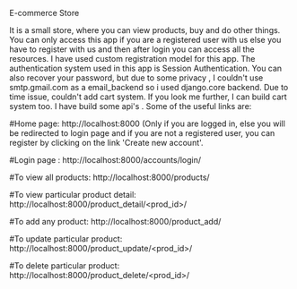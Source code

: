 E-commerce Store

It is a small store, where you can view products, buy and do other things. You can only access this app if you are a registered user with us else you have to register with us and then after login you can access all the resources. I have used custom registration model for this app. The authentication system used in this app is Session Authentication. You can also recover your password, but due to some privacy , I couldn't use smtp.gmail.com as a email_backend so i used django.core backend. Due to time issue, couldn't add cart system. If you look me further, I can build cart system too. I have build some api's . Some of the useful links are:

#Home page: http://localhost:8000   (Only if you are logged in, else you will be redirected to login page and if you are not a registered user, you can register by clicking on the link 'Create new account'.

#Login page : http://localhost:8000/accounts/login/

#To view all products:  http://localhost:8000/products/

#To view particular product detail:  http://localhost:8000/product_detail/<prod_id>/

#To add any product:  http://localhost:8000/product_add/

#To update particular product:  http://localhost:8000/product_update/<prod_id>/

#To delete particular product:  http://localhost:8000/product_delete/<prod_id>/
